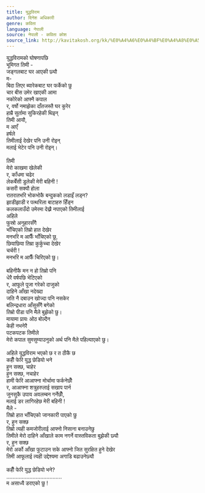 ```yaml
---
title: युद्धविराम
author: दिनेश अधिकारी
genre: कविता
language: नेपाली
source: नेपाली - कविता कोश
source_link: http://kavitakosh.org/kk/%E0%A4%A6%E0%A4%BF%E0%A4%A8%E0%A5%87%E0%A4%B6_%E0%A4%85%E0%A4%A7%E0%A4%BF%E0%A4%95%E0%A4%BE%E0%A4%B0%E0%A5%80
---
```


युद्धविरामको घोषणापछि  
भूमिगत तिमी -  
जङ्गलबाट घर आएकी छ्यौ  
म-  
बिदा लिएर ब्यारेकबाट घर फर्केको छु  
चार बीस उमेर खाएकी आमा  
नकोरेको आफ्नै कपाल  
र, वर्षो नमाझेका दाँतजस्तै घर कुरेर  
हाम्रै सुर्तामा सुकिरहेकी थिइन्  
तिमी आयौ,  
म आएँ  
हर्षले  
तिमीलाई देखेर पनि उनी रोइन्  
मलाई भेटेर पनि उनी रोइन्।  
   
तिमी  
मेरो काखमा खेलेकी  
र, काँधमा चढेर  
लेकबेँसी डुलेकी मेरी बहिनी !  
कसरी सक्यौ होला  
रातरातभरि भोकभोकै बन्दुकको लडाइँ लड्न?  
झाडीझाडी र पत्थरिला बाटाहरु हिँड्न  
कलकलाउँदो उमेरमा देख्नै नपाएको तिमीलाई  
अहिले  
फुस्रो अनुहारसँगै  
भाँचिएको तिम्रो हात देखेर  
मनभरि म आफैँ भाँचिएको छु,  
छियाछिया तिम्रा कुर्कुच्चा देखेर  
चर्चरी !  
मनभरि म आफैँ चिरिएको छु।  
   
बहिनीकै मन न हो तिम्रो पनि  
धेरै वर्षपछि भेटिएको  
र, आफूले पूजा गरेको दाजुको  
दाहिने आँखा नदेख्दा  
जति नै दबाउन खोज्दा पनि नसकेर  
बलिन्द्रधारा आँसुसँगै बगेको  
तिम्रो पीडा पनि मैले बुझेको छु।  
मायामा प्रायः ओठ बोल्दैन  
केही नभनेरै  
पटकपटक तिमीले  
मेरो कपाल सुमसुम्याउनुको अर्थ पनि मैले पहिल्याएको छु।  
   
अहिले युद्धविराम भएको छ र त ठीकै छ  
कहीँ फेरि युद्ध छेडियो भने  
हुन सक्छ, चाहेर  
हुन सक्छ, नचाहेर  
हामी फेरि आआफ्ना मोर्चामा फर्कनेछौँ  
र, आआफ्ना शत्रुहरुलाई सखाप पार्न  
जुनसुकै उपाय अवलम्बन गर्नेछौँ,  
मलाई डर लागिरहेछ मेरी बहिनी !  
मैले -  
तिम्रो हात भाँचिएको जानकारी पाएको छु  
र, हुन सक्छ  
तिम्रो त्यही कमजोरीलाई आफ्नो निसाना बनाउनेछु  
तिमीले मेरो दाहिने आँखाले काम नगर्ने वास्तविकता बुझेकी छ्यौ  
र, हुन सक्छ  
मेरो अर्को आँखा फुटाउन सके आफ्नो जित सुरक्षित हुने देखेर  
तिमी आफूलाई त्यही उद्देश्यमा अगाडि बढाउनेछ्यौ  
   
कहीँ फेरि युद्ध छेडियो भने?  
....................................  
म असाध्यै डराएको छु !
